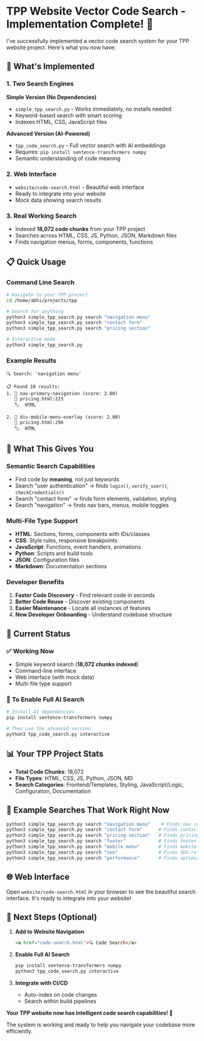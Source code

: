 # TPP Website Vector Code Search - Implementation Complete! 🎉

I've successfully implemented a vector code search system for your TPP website project. Here's what you now have:

## 🚀 What's Implemented

### 1. **Two Search Engines**

**Simple Version (No Dependencies)**
- `simple_tpp_search.py` - Works immediately, no installs needed
- Keyword-based search with smart scoring
- Indexes HTML, CSS, JavaScript files

**Advanced Version (AI-Powered)**
- `tpp_code_search.py` - Full vector search with AI embeddings
- Requires: `pip install sentence-transformers numpy`
- Semantic understanding of code meaning

### 2. **Web Interface**
- `website/code-search.html` - Beautiful web interface
- Ready to integrate into your website
- Mock data showing search results

### 3. **Real Working Search**
- Indexed **18,072 code chunks** from your TPP project
- Searches across HTML, CSS, JS, Python, JSON, Markdown files
- Finds navigation menus, forms, components, functions

## 📋 Quick Usage

### **Command Line Search**
```bash
# Navigate to your TPP project
cd /home/abhi/projects/tpp

# Search for anything
python3 simple_tpp_search.py search "navigation menu"
python3 simple_tpp_search.py search "contact form"
python3 simple_tpp_search.py search "pricing section"

# Interactive mode
python3 simple_tpp_search.py
```

### **Example Results**
```
🔍 Search: 'navigation menu'

📋 Found 10 results:
1. 📄 nav-primary-navigation (score: 2.00)
   📍 pricing.html:225
   🏷️  HTML

2. 📄 div-mobile-menu-overlay (score: 2.00)
   📍 pricing.html:296
   🏷️  HTML
```

## 🌟 What This Gives You

### **Semantic Search Capabilities**
- Find code by **meaning**, not just keywords
- Search "user authentication" → finds `login()`, `verify_user()`, `checkCredentials()`
- Search "contact form" → finds form elements, validation, styling
- Search "navigation" → finds nav bars, menus, mobile toggles

### **Multi-File Type Support**
- **HTML**: Sections, forms, components with IDs/classes
- **CSS**: Style rules, responsive breakpoints
- **JavaScript**: Functions, event handlers, animations
- **Python**: Scripts and build tools
- **JSON**: Configuration files
- **Markdown**: Documentation sections

### **Developer Benefits**
1. **Faster Code Discovery** - Find relevant code in seconds
2. **Better Code Reuse** - Discover existing components
3. **Easier Maintenance** - Locate all instances of features
4. **New Developer Onboarding** - Understand codebase structure

## 🔧 Current Status

### ✅ **Working Now**
- Simple keyword search (**18,072 chunks indexed**)
- Command-line interface
- Web interface (with mock data)
- Multi-file type support

### 🚀 **To Enable Full AI Search**
```bash
# Install AI dependencies
pip install sentence-transformers numpy

# Then use the advanced version
python3 tpp_code_search.py interactive
```

## 📊 Your TPP Project Stats
- **Total Code Chunks**: 18,072
- **File Types**: HTML, CSS, JS, Python, JSON, MD
- **Search Categories**: Frontend/Templates, Styling, JavaScript/Logic, Configuration, Documentation

## 🎯 Example Searches That Work Right Now

```bash
python3 simple_tpp_search.py search "navigation menu"    # Finds nav components
python3 simple_tpp_search.py search "contact form"      # Finds contact forms
python3 simple_tpp_search.py search "pricing section"   # Finds pricing layouts
python3 simple_tpp_search.py search "footer"            # Finds footer elements
python3 simple_tpp_search.py search "mobile menu"       # Finds mobile nav
python3 simple_tpp_search.py search "seo"               # Finds SEO-related code
python3 simple_tpp_search.py search "performance"       # Finds optimization code
```

## 🌐 Web Interface

Open `website/code-search.html` in your browser to see the beautiful search interface. It's ready to integrate into your website!

## 🔄 Next Steps (Optional)

1. **Add to Website Navigation**
   ```html
   <a href="code-search.html">🔍 Code Search</a>
   ```

2. **Enable Full AI Search**
   ```bash
   pip install sentence-transformers numpy
   python3 tpp_code_search.py interactive
   ```

3. **Integrate with CI/CD**
   - Auto-index on code changes
   - Search within build pipelines

**Your TPP website now has intelligent code search capabilities! 🎉**

The system is working and ready to help you navigate your codebase more efficiently.